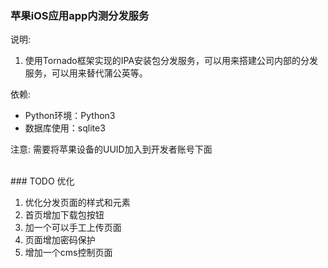### 苹果iOS应用app内测分发服务

说明: 
1. 使用Tornado框架实现的IPA安装包分发服务，可以用来搭建公司内部的分发服务，可以用来替代蒲公英等。

依赖:
* Python环境：Python3
* 数据库使用：sqlite3
    
注意: 需要将苹果设备的UUID加入到开发者账号下面


<br>
### TODO 优化

1. 优化分发页面的样式和元素
2. 首页增加下载包按钮
3. 加一个可以手工上传页面
4. 页面增加密码保护
5. 增加一个cms控制页面

